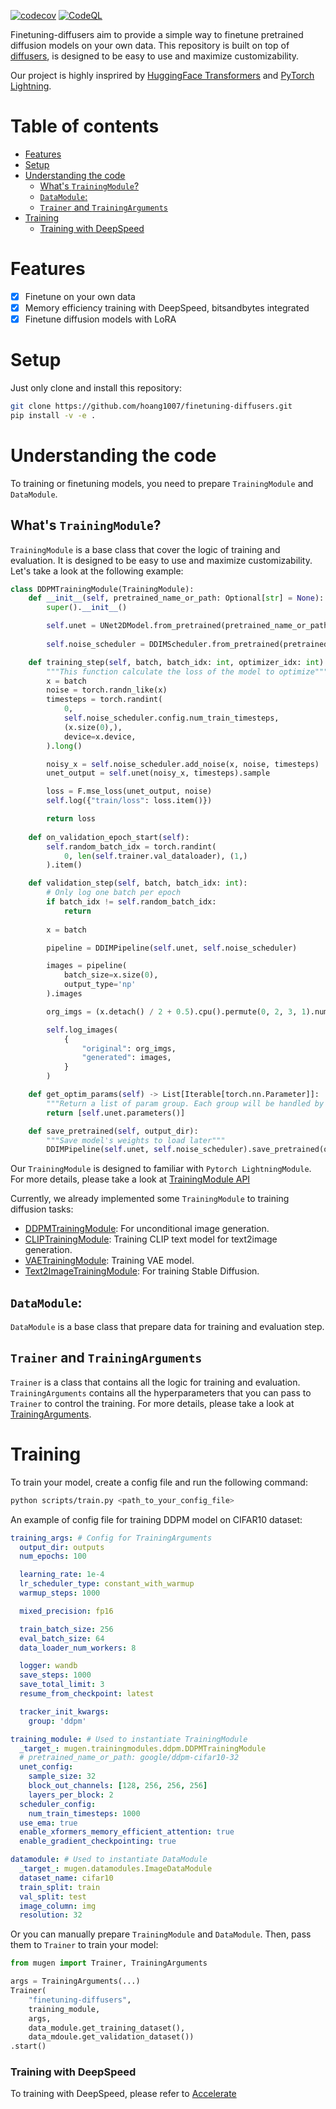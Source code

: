 [![codecov](https://codecov.io/gh/hoang1007/finetuning-diffusers/graph/badge.svg?token=S7VKN050RD)](https://codecov.io/gh/hoang1007/finetuning-diffusers)
[![CodeQL](https://github.com/hoang1007/finetuning-diffusers/actions/workflows/github-code-scanning/codeql/badge.svg)](https://github.com/hoang1007/finetuning-diffusers/actions/workflows/github-code-scanning/codeql)

Finetuning-diffusers aim to provide a simple way to finetune pretrained diffusion models on your own data. This repository is built on top of [diffusers](https://github.com/huggingface/diffusers.git), is designed to be easy to use and maximize customizability.

Our project is highly insprired by [HuggingFace Transformers](https://github.com/huggingface/transformers.git) and [PyTorch Lightning](https://github.com/Lightning-AI/lightning.git).

# Table of contents
<!-- TOC start (generated with https://github.com/derlin/bitdowntoc) -->

- [Features](#features)
- [Setup](#setup)
- [Understanding the code](#understanding-the-code)
  - [What's `TrainingModule`?](#whats-trainingmodule)
  - [`DataModule`:](#datamodule)
  - [`Trainer` and `TrainingArguments`](#trainer-and-trainingarguments)
- [Training](#training)
    - [Training with DeepSpeed](#training-with-deepspeed)

<!-- TOC end -->


# Features
- [x] Finetune on your own data
- [x] Memory efficiency training with DeepSpeed, bitsandbytes integrated
- [x] Finetune diffusion models with LoRA

# Setup
Just only clone and install this repository:
```bash
git clone https://github.com/hoang1007/finetuning-diffusers.git
pip install -v -e .
```

# Understanding the code
To training or finetuning models, you need to prepare `TrainingModule` and `DataModule`.

## What's `TrainingModule`?
`TrainingModule` is a base class that cover the logic of training and evaluation. It is designed to be easy to use and maximize customizability. Let's take a look at the following example:
```python
class DDPMTrainingModule(TrainingModule):
    def __init__(self, pretrained_name_or_path: Optional[str] = None):
        super().__init__()

        self.unet = UNet2DModel.from_pretrained(pretrained_name_or_path, subfolder="unet")
    
        self.noise_scheduler = DDIMScheduler.from_pretrained(pretrained_name_or_path, subfolder="scheduler")

    def training_step(self, batch, batch_idx: int, optimizer_idx: int):
        """This function calculate the loss of the model to optimize"""
        x = batch
        noise = torch.randn_like(x)
        timesteps = torch.randint(
            0,
            self.noise_scheduler.config.num_train_timesteps,
            (x.size(0),),
            device=x.device,
        ).long()

        noisy_x = self.noise_scheduler.add_noise(x, noise, timesteps)
        unet_output = self.unet(noisy_x, timesteps).sample

        loss = F.mse_loss(unet_output, noise)
        self.log({"train/loss": loss.item()})

        return loss
    
    def on_validation_epoch_start(self):
        self.random_batch_idx = torch.randint(
            0, len(self.trainer.val_dataloader), (1,)
        ).item()

    def validation_step(self, batch, batch_idx: int):
        # Only log one batch per epoch
        if batch_idx != self.random_batch_idx:
            return
        
        x = batch

        pipeline = DDIMPipeline(self.unet, self.noise_scheduler)

        images = pipeline(
            batch_size=x.size(0),
            output_type='np'
        ).images

        org_imgs = (x.detach() / 2 + 0.5).cpu().permute(0, 2, 3, 1).numpy()

        self.log_images(
            {
                "original": org_imgs,
                "generated": images,
            }
        )

    def get_optim_params(self) -> List[Iterable[torch.nn.Parameter]]:
        """Return a list of param group. Each group will be handled by an optimizer"""
        return [self.unet.parameters()]

    def save_pretrained(self, output_dir):
        """Save model's weights to load later"""
        DDIMPipeline(self.unet, self.noise_scheduler).save_pretrained(output_dir)

```
Our `TrainingModule` is designed to familiar with `Pytorch LightningModule`. For more details, please take a look at [TrainingModule API](mugen/trainingmodules/base.py)

Currently, we already implemented some `TrainingModule` to training diffusion tasks:
- [DDPMTrainingModule](mugen/trainingmodules/ddpm.py): For unconditional image generation.
- [CLIPTrainingModule](mugen/trainingmodules/clip.py): Training CLIP text model for text2image generation.
- [VAETrainingModule](mugen/trainingmodules/vae.py): Training VAE model.
- [Text2ImageTrainingModule](mugen/trainingmodules/text2image.py): For training Stable Diffusion.

## `DataModule`:
`DataModule` is a base class that prepare data for training and evaluation step.

## `Trainer` and `TrainingArguments`
`Trainer` is a class that contains all the logic for training and evaluation. `TrainingArguments` contains all the hyperparameters that you can pass to `Trainer` to control the training. For more details, please take a look at [TrainingArguments](mugen/training_args.py).

# Training
To train your model, create a config file and run the following command:
```bash
python scripts/train.py <path_to_your_config_file>
```

An example of config file for training DDPM model on CIFAR10 dataset:
```yaml
training_args: # Config for TrainingArguments
  output_dir: outputs
  num_epochs: 100

  learning_rate: 1e-4
  lr_scheduler_type: constant_with_warmup
  warmup_steps: 1000

  mixed_precision: fp16

  train_batch_size: 256
  eval_batch_size: 64
  data_loader_num_workers: 8

  logger: wandb
  save_steps: 1000
  save_total_limit: 3
  resume_from_checkpoint: latest

  tracker_init_kwargs:
    group: 'ddpm'

training_module: # Used to instantiate TrainingModule
  _target_: mugen.trainingmodules.ddpm.DDPMTrainingModule
  # pretrained_name_or_path: google/ddpm-cifar10-32
  unet_config:
    sample_size: 32
    block_out_channels: [128, 256, 256, 256]
    layers_per_block: 2
  scheduler_config:
    num_train_timesteps: 1000
  use_ema: true
  enable_xformers_memory_efficient_attention: true
  enable_gradient_checkpointing: true

datamodule: # Used to instantiate DataModule
  _target_: mugen.datamodules.ImageDataModule
  dataset_name: cifar10
  train_split: train
  val_split: test
  image_column: img
  resolution: 32
```

Or you can manually prepare `TrainingModule` and `DataModule`. Then, pass them to `Trainer` to train your model:
```python
from mugen import Trainer, TrainingArguments

args = TrainingArguments(...)
Trainer(
    "finetuning-diffusers",
    training_module,
    args,
    data_module.get_training_dataset(),
    data_mdoule.get_validation_dataset())
.start()
```

### Training with DeepSpeed
To training with DeepSpeed, please refer to [Accelerate](https://huggingface.co/docs/accelerate/usage_guides/deepspeed)
